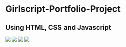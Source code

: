 # Girlscript-Portfolio-Project
## Using HTML, CSS and Javascript

<img src="user-images.githubusercontent.com/52229134/86281249-e23ba800-bbfa-11ea-852d-69f364b4215c.PNG" />
<img src="user-images.githubusercontent.com/52229134/86281247-e1a31180-bbfa-11ea-94e7-9ce7c6e2f5e4.PNG" />
<img src="https://user-images.githubusercontent.com/52229134/86281238-df40b780-bbfa-11ea-92ce-2cc4b3af9d5f.PNG" />
<img src="user-images.githubusercontent.com/52229134/86281251-e2d43e80-bbfa-11ea-9ea5-d16f83873e63.PNG" />
